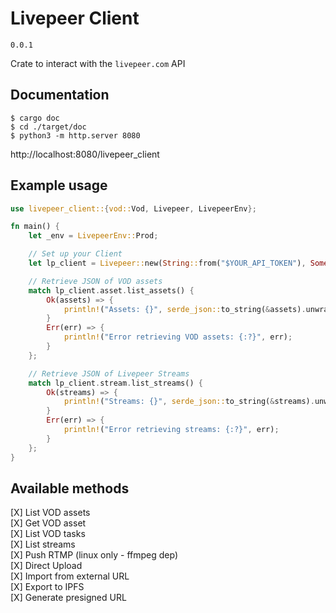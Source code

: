 # Livepeer Client

`0.0.1`

Crate to interact with the `livepeer.com` API

## Documentation

```
$ cargo doc
$ cd ./target/doc
$ python3 -m http.server 8080
```   
   
http://localhost:8080/livepeer_client

## Example usage

```rust
use livepeer_client::{vod::Vod, Livepeer, LivepeerEnv};

fn main() {
    let _env = LivepeerEnv::Prod;

    // Set up your Client
    let lp_client = Livepeer::new(String::from("$YOUR_API_TOKEN"), Some(_env));

    // Retrieve JSON of VOD assets
    match lp_client.asset.list_assets() {
        Ok(assets) => {
            println!("Assets: {}", serde_json::to_string(&assets).unwrap());
        }
        Err(err) => {
            println!("Error retrieving VOD assets: {:?}", err);
        }
    };

    // Retrieve JSON of Livepeer Streams
    match lp_client.stream.list_streams() {
        Ok(streams) => {
            println!("Streams: {}", serde_json::to_string(&streams).unwrap());
        }
        Err(err) => {
            println!("Error retrieving streams: {:?}", err);
        }
    };
}
```

## Available methods

[X] List VOD assets   
[X] Get VOD asset   
[X] List VOD tasks   
[X] List streams   
[X] Push RTMP (linux only - ffmpeg dep)   
[X] Direct Upload   
[X] Import from external URL   
[X] Export to IPFS   
[X] Generate presigned URL   



